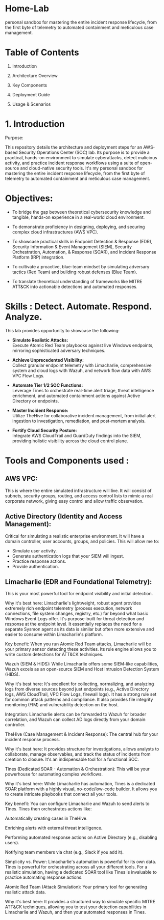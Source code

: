 # Home-Lab
personal sandbox for mastering the entire incident response lifecycle, from the first byte of telemetry to automated containment and meticulous case management.

# Table of Contents
1. Introduction

2. Architecture Overview

3. Key Components

4. Deployment Guide

5. Usage & Scenarios

# 1. Introduction 

Purpose:     

This repository details the architecture and deployment steps for an AWS-based Security Operations Center (SOC) lab. Its purpose is to provide a practical, hands-on environment to simulate cyberattacks, detect malicious activity, and practice incident response workflows using a suite of open-source and cloud-native security tools. It's my personal sandbox for mastering the entire incident response lifecycle, from the first byte of telemetry to automated containment and meticulous case management. 

# Objectives:  

- To bridge the gap between theoretical cybersecurity knowledge and tangible, hands-on experience in a real-world cloud environment.

- To demonstrate proficiency in designing, deploying, and securing complex cloud infrastructures (AWS VPC).

- To showcase practical skills in Endpoint Detection & Response (EDR), Security Information & Event Management (SIEM), Security Orchestration, Automation, & Response (SOAR), and Incident Response Platform (IRP) integration.

- To cultivate a proactive, blue-team mindset by simulating adversary tactics (Red Team) and building robust defenses (Blue Team).

- To translate theoretical understanding of frameworks like MITRE ATT&CK into actionable detections and automated responses.

# Skills : Detect. Automate. Respond. Analyze.
This lab provides opportunity to showcase the following:

- **Simulate Realistic Attacks:**       
 Execute Atomic Red Team playbooks against live Windows endpoints, mirroring sophisticated adversary techniques.

- **Achieve Unprecedented Visibility:**       
 Collect granular endpoint telemetry with Limacharlie, comprehensive system and cloud logs with Wazuh, and network flow data with AWS VPC Flow Logs.

- **Automate Tier 1/2 SOC Functions:**      
 Leverage Tines to orchestrate real-time alert triage, threat intelligence enrichment, and automated containment actions against Active Directory or endpoints.

- **Master Incident Response:**       
 Utilize TheHive for collaborative incident management, from initial alert ingestion to investigation, remediation, and post-mortem analysis.

- **Fortify Cloud Security Posture:**       
 Integrate AWS CloudTrail and GuardDuty findings into the SIEM, providing holistic visibility across the cloud control plane.

# Tools and Components used :

## AWS VPC: 
This is where the entire simulated infrastructure will live. It will consist of subnets, security groups, routing, and access control lists to mimic a real corporate network, giving easy control and allow traffic observation.

## Active Directory (Identity and Access Management):     
Critical for simulating a realistic enterprise environment. It will have a domain controller, user accounts, groups, and policies. This will allow me to:

- Simulate user activity.
- Generate authentication logs that your SIEM will ingest.
- Practice response actions.
- Provide authentication.

## Limacharlie (EDR and Foundational Telemetry):    
This is your most powerful tool for endpoint visibility and initial detection.

Why it's best here: Limacharlie's lightweight, robust agent provides extremely rich endpoint telemetry (process execution, network connections, file system changes, registry, etc.) far beyond what basic Windows Event Logs offer. It's purpose-built for threat detection and response at the endpoint level. It essentially replaces the need for a separate Sysmon agent as its data is similar but often more extensive and easier to consume within Limacharlie's platform.

Key benefit: When you run Atomic Red Team attacks, Limacharlie will be your primary sensor detecting these activities. Its rule engine allows you to write custom detections for ATT&CK techniques.

Wazuh (SIEM & HIDS): While Limacharlie offers some SIEM-like capabilities, Wazuh excels as an open-source SIEM and Host Intrusion Detection System (HIDS).

Why it's best here: It's excellent for collecting, normalizing, and analyzing logs from diverse sources beyond just endpoints (e.g., Active Directory logs, AWS CloudTrail, VPC Flow Logs, firewall logs). It has a strong rule set for common attack patterns and compliance. It also provides file integrity monitoring (FIM) and vulnerability detection on the host.

Integration: Limacharlie alerts can be forwarded to Wazuh for broader correlation, and Wazuh can collect AD logs directly from your domain controller.

TheHive (Case Management & Incident Response): The central hub for your incident response process.

Why it's best here: It provides structure for investigations, allows analysts to collaborate, manage observables, and track the status of incidents from creation to closure. It's an indispensable tool for a functional SOC.

Tines (Dedicated SOAR - Automation & Orchestration): This will be your powerhouse for automating complex workflows.

Why it's best here: While Limacharlie has automation, Tines is a dedicated SOAR platform with a highly visual, no-code/low-code builder. It allows you to create intricate playbooks that connect all your tools.

Key benefit: You can configure Limacharlie and Wazuh to send alerts to Tines. Tines then orchestrates actions like:

Automatically creating cases in TheHive.

Enriching alerts with external threat intelligence.

Performing automated response actions on Active Directory (e.g., disabling users).

Notifying team members via chat (e.g., Slack if you add it).

Simplicity vs. Power: Limacharlie's automation is powerful for its own data. Tines is powerful for orchestrating across all your different tools. For a realistic simulation, having a dedicated SOAR tool like Tines is invaluable to practice automating response actions.

Atomic Red Team (Attack Simulation): Your primary tool for generating realistic attack data.

Why it's best here: It provides a structured way to simulate specific MITRE ATT&CK techniques, allowing you to test your detection capabilities in Limacharlie and Wazuh, and then your automated responses in Tines.

